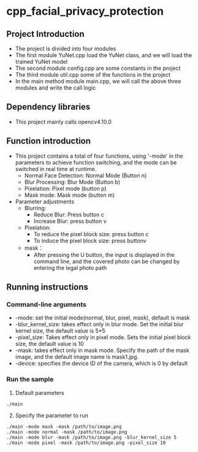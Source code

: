 # cpp_facial_privacy_protection

## Project Introduction

* The project is divided into four modules
* The first module YuNet.cpp load the YuNet class, and we will load the trained YuNet model
* The second module config.cpp are some constants in the project
* The third module util.cpp some of the functions in the project
* In the main method module main.cpp, we will call the above three modules and write the call logic

## Dependency libraries

* This project mainly calls opencv4.10.0

## Function introduction

* This project contains a total of four functions, using '-mode' in the parameters to achieve function switching, and the mode can be switched in real time at runtime.
	* Normal Face Detection: Normal Mode (Button n)
	* Blur Processing: Blur Mode (Button b)
	* Pixelation: Pixel mode (button p)
	* Mask mode: Mask mode (button m)
* Parameter adjustments
	* Blurring:
		* Reduce Blur: Press button c
		* Increase Blur: press button v
	* Pixelation:
		* To reduce the pixel block size: press button c
		* To induce the pixel block size: press buttonv
	* mask：
		* After pressing the U button, the input is displayed in the command line, and the covered photo can be changed by entering the legal photo path

## Running instructions

### Command-line arguments

* -mode: set the initial mode(normal, blur, pixel, mask), default is mask
* -blur_kernel_size: takes effect only in blur mode. Set the initial blur kernel size, the default value is 5*5
* -pixel_size: Takes effect only in pixel mode. Sets the initial pixel block size, the default value is 10
* -mask: takes effect only in mask mode. Specify the path of the mask image, and the default image name is mask1.jpg.
* -device: specifies the device ID of the camera, which is 0 by default

### Run the sample

1. Default parameters

```shell
./main
```

2. Specify the parameter to run

```shell
./main -mode mask -mask /path/to/image.png
./main -mode normal -mask /path/to/image.png
./main -mode blur -mask /path/to/image.png -blur_kernel_size 5 
./main -mode pixel -mask /path/to/image.png -pixel_size 10
```



